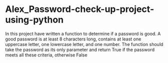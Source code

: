 # Alex_Password-check-up-project-using-python
In this project have written a function to determine if a password is good. A good password is at least 8 characters long, contains at least one uppercase letter, one lowercase letter, and one number. The function should take the password as its only parameter and return True if the password meets all these criteria, otherwise False
